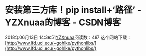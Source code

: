 # 安装第三方库！pip install+‘路径’ - YZXnuaa的博客 - CSDN博客
2018年06月13日 14:36:51[YZXnuaa](https://me.csdn.net/YZXnuaa)阅读数：487
这个网站下载：[http://www.lfd.uci.edu/~gohlke/pythonlibs/](http://www.lfd.uci.edu/~gohlke/pythonlibs/)
